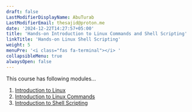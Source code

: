 ```yaml
---
draft: false
LastModifierDisplayName: AbuTurab
LastModifierEmail: thesajid@proton.me
date: '2024-12-22T14:27:57+05:00'
title: 'Hands-on Introduction to Linux Commands and Shell Scripting'
linkTitle: 'Hands-on Linux Shell Scripting'
weight: 5
menuPre: '<i class="fas fa-terminal"></i> '
collapsibleMenu: true
alwaysOpen: false
---
```


This course has following modules...

1. [Introduction to Linux](/devops-and-cloud/ibm-devops-and-se/linux-commands-and-shell-scripting/introduction-to-linux)
2. [Introduction to Linux Commands](/devops-and-cloud/ibm-devops-and-se/linux-commands-and-shell-scripting/introduction-to-linux-commands)
3. [Introduction to Shell Scripting](/devops-and-cloud/ibm-devops-and-se/linux-commands-and-shell-scripting/introduction-to-shell-scripting)
